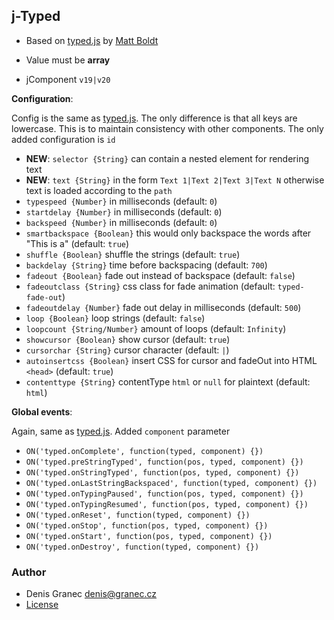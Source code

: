 ## j-Typed

- Based on [typed.js](https://github.com/mattboldt/typed.js/) by [Matt Boldt](https://github.com/mattboldt)
- Value must be __array__

- jComponent `v19|v20`

__Configuration__:

Config is the same as [typed.js](https://github.com/mattboldt/typed.js#customization). The only difference is that all keys are lowercase. This is to maintain consistency with other components. The only added configuration is `id`

- __NEW__: `selector {String}` can contain a nested element for rendering text
- __NEW__: `text {String}` in the form `Text 1|Text 2|Text 3|Text N` otherwise text is loaded according to the `path`
- `typespeed {Number}` in milliseconds (default: `0`)
- `startdelay {Number}` in milliseconds (default: `0`)
- `backspeed {Number}` in milliseconds (default: `0`)
- `smartbackspace {Boolean}` this would only backspace the words after "This is a" (default: `true`)
- `shuffle {Boolean}` shuffle the strings (default: `true`)
- `backdelay {String}` time before backspacing (default: `700`)
- `fadeout {Boolean}` fade out instead of backspace (default: `false`)
- `fadeoutclass {String}` css class for fade animation (default: `typed-fade-out`)
- `fadeoutdelay {Number}` fade out delay in milliseconds (default: `500`)
- `loop {Boolean}` loop strings (default: `false`)
- `loopcount {String/Number}` amount of loops (default: `Infinity`)
- `showcursor {Boolean}` show cursor (default: `true`)
- `cursorchar {String}` cursor character (default: `|`)
- `autoinsertcss {Boolean}` insert CSS for cursor and fadeOut into HTML `<head>` (default: `true`)
- `contenttype {String}` contentType `html` or `null` for plaintext (default: `html`)

__Global events__:

Again, same as [typed.js](https://github.com/mattboldt/typed.js#customization). Added `component` parameter

- `ON('typed.onComplete', function(typed, component) {})`
- `ON('typed.preStringTyped', function(pos, typed, component) {})`
- `ON('typed.onStringTyped', function(pos, typed, component) {})`
- `ON('typed.onLastStringBackspaced', function(typed, component) {})`
- `ON('typed.onTypingPaused', function(pos, typed, component) {})`
- `ON('typed.onTypingResumed', function(pos, typed, component) {})`
- `ON('typed.onReset', function(typed, component) {})`
- `ON('typed.onStop', function(pos, typed, component) {})`
- `ON('typed.onStart', function(pos, typed, component) {})`
- `ON('typed.onDestroy', function(typed, component) {})`

### Author

- Denis Granec <denis@granec.cz>
- [License](https://www.totaljs.com/license/)
